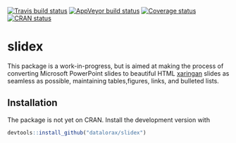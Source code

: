 
<!-- README.md is generated from README.Rmd. Please edit that file -->

[![Travis build
status](https://travis-ci.org/datalorax/slidex.svg?branch=master)](https://travis-ci.org/datalorax/slidex)
[![AppVeyor build
status](https://ci.appveyor.com/api/projects/status/github/datalorax/slidex?branch=master&svg=true)](https://ci.appveyor.com/project/datalorax/slidex)
[![Coverage
status](https://codecov.io/gh/datalorax/slidex/branch/master/graph/badge.svg)](https://codecov.io/github/datalorax/slidex?branch=master)
[![CRAN
status](https://www.r-pkg.org/badges/version/slidex)](https://cran.r-project.org/package=slidex)

# slidex

This package is a work-in-progress, but is aimed at making the process
of converting Microsoft PowerPoint slides to beautiful HTML
[xaringan](https://github.com/yihui/xaringan) slides as seamless as
possible, maintaining tables,figures, links, and bulleted lists.

## Installation

The package is not yet on CRAN. Install the development version with

``` r
devtools::install_github("datalorax/slidex")
```
